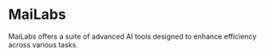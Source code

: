 # MaiLabs
MaiLabs offers a suite of advanced AI tools designed to enhance efficiency across various tasks.
